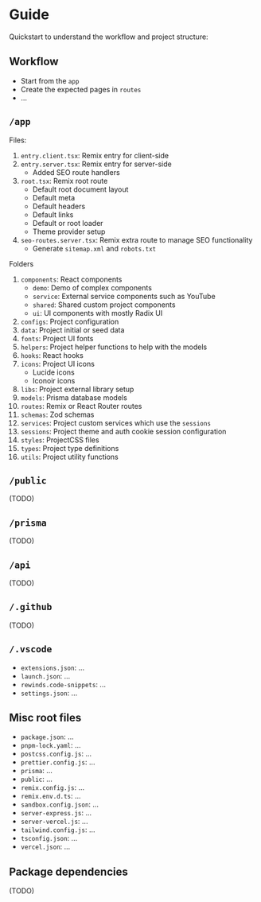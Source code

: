 # Guide

Quickstart to understand the workflow and project structure:

## Workflow

- Start from the `app`
- Create the expected pages in `routes`
- ...

## `/app`

Files:

1. `entry.client.tsx`: Remix entry for client-side
2. `entry.server.tsx`: Remix entry for server-side
   - Added SEO route handlers
3. `root.tsx`: Remix root route
   - Default root document layout
   - Default meta
   - Default headers
   - Default links
   - Default or root loader
   - Theme provider setup
4. `seo-routes.server.tsx`: Remix extra route to manage SEO functionality
   - Generate `sitemap.xml` and `robots.txt`

Folders

1. `components`: React components
   - `demo`: Demo of complex components
   - `service`: External service components such as YouTube
   - `shared`: Shared custom project components
   - `ui`: UI components with mostly Radix UI
2. `configs`: Project configuration
3. `data`: Project initial or seed data
4. `fonts`: Project UI fonts
5. `helpers`: Project helper functions to help with the models
6. `hooks`: React hooks
7. `icons`: Project UI icons
   - Lucide icons
   - Iconoir icons
8. `libs`: Project external library setup
9. `models`: Prisma database models
10. `routes`: Remix or React Router routes
11. `schemas`: Zod schemas
12. `services`: Project custom services which use the `sessions`
13. `sessions`: Project theme and auth cookie session configuration
14. `styles`: ProjectCSS files
15. `types`: Project type definitions
16. `utils`: Project utility functions

## `/public`

(TODO)

## `/prisma`

(TODO)

## `/api`

(TODO)

## `/.github`

(TODO)

## `/.vscode`

- `extensions.json`: ...
- `launch.json`: ...
- `rewinds.code-snippets`: ...
- `settings.json`: ...

## Misc root files

- `package.json`: ...
- `pnpm-lock.yaml`: ...
- `postcss.config.js`: ...
- `prettier.config.js`: ...
- `prisma`: ...
- `public`: ...
- `remix.config.js`: ...
- `remix.env.d.ts`: ...
- `sandbox.config.json`: ...
- `server-express.js`: ...
- `server-vercel.js`: ...
- `tailwind.config.js`: ...
- `tsconfig.json`: ...
- `vercel.json`: ...

## Package dependencies

(TODO)
